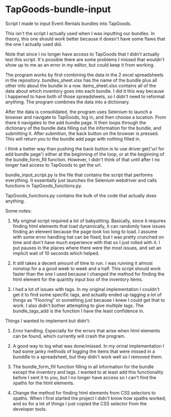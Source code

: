 # TapGoods-bundle-input
Script I made to input Event Rentals bundles into TapGoods.

This isn't the script I actually used when I was inputting our bundles.
In theory, this one should work better because it doesn't have some flaws
that the one I actually used did.

Note that since I no longer have access to TapGoods that I didn't actually test
this script. It's possible there are some problems I missed that wouldn't show up
to me as an error in my editor, but could keep it from working.

The program works by first combining the data in the 2 excel spreadsheets in the
repository. bundles_sheet.xlsx has the name of the bundle plus all other info about
the bundle in a row. items_sheet.xlsx contains all of the data about which inventory
goes into each bundle. I did it this way because I happened to have both of those
spreadsheets, so I didn't need to reformat anything. The program combines the data
into a dictionary.

After the data is consolidated, the program uses Selenium to launch a browser and navigate to TapGoods,
log in, and then choose a location. From there it navigates to the add bundle page.
It then loops through the dictionary of the bundle data filling out the information for
the bundle, and submitting it. After submition, the back button on the browser is pressed.
This will return you to the bundle add page with nothing filled in.

I think a better way than pushing the back button is to use driver.get('url for add bundle page')
either at the beginning of the loop, or at the beginning of the bundle_form_fill function.
However, I didn't think of that until after I no longer had access to TapGoods to get the url.

bundle_input_script.py is the file that contains the script that performs everything. It
essentially just launches the Selenium webdriver and calls functions in TapGoods_functions.py.

TapGoods_functions.py contains the bulk of the code that actually does anything.

Some notes:
1. My original script required a lot of babysitting. Basically, since it requires
   finding html elements that load dynamically, it can randomly have issues finding
   an element because the page took too long to load. I assume with some error handling
   hat can be fixed, but I was pretty crunched on time and don't have much experience with
   that so I just rolled with it. I put pauses in the places where there were the most
   issues, and set an implicit wait of 10 seconds which helped.
   
2. It still takes a decent amount of time to run. I was running it almost nonstop for a
   a good week to week and a half. This script should work faster than the one I used
   because I changed the method for finding the html element for the quantity input box
   of the inventory items.
   
3. I had a lot of issues with tags. In my original implementation I couldn't get it to
   find some specific tags, and actually ended up tagging a lot of things as "Flooring"
   or something just because I knew I could get that to work. I also didn't bother
   attempting to give multiple tags. The bundle_tags_add is the function I have the least
   confidence in.

Things I wanted to implement but didn't:
1. Error handling. Especially for the errors that arise when html elements can be found,
   which currently will crash the program.
   
2. A good way to log what was done/missed. In my orinal implementation I had some janky
   methods of logging the items that were missed in a bunddle to a spreadsheet, but they
   didn't work well so I removed them.
   
3. The bundle_form_fill function filling in all information for the bundle except the
   inventory and tags. I wanted to at least add this functionality before I sent it to
   you, but I no longer have access so I can't find the xpaths for the html elements.
   
4. Change the method for finding html elements from CSS selectors to xpaths. When I first
   started the project I didn't know how xpaths worked, and so for a lot of things I just
   copied the CSS selector from the developer tools.


